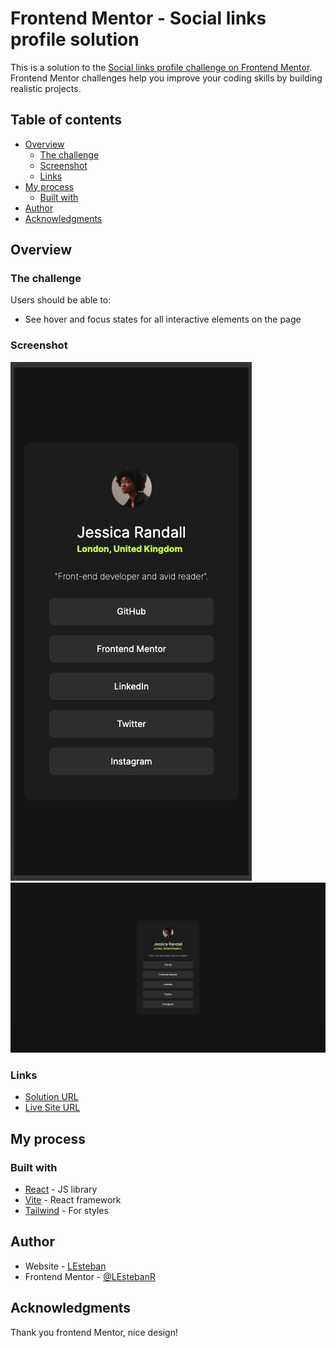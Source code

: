 # Frontend Mentor - Social links profile solution

This is a solution to the [Social links profile challenge on Frontend Mentor](https://www.frontendmentor.io/challenges/social-links-profile-UG32l9m6dQ). Frontend Mentor challenges help you improve your coding skills by building realistic projects.

## Table of contents

- [Overview](#overview)
  - [The challenge](#the-challenge)
  - [Screenshot](#screenshot)
  - [Links](#links)
- [My process](#my-process)
  - [Built with](#built-with)
- [Author](#author)
- [Acknowledgments](#acknowledgments)

## Overview

### The challenge

Users should be able to:

- See hover and focus states for all interactive elements on the page

### Screenshot

![Mobile](./public/Screenshot-mobile.png)
![Desktop](./public/Screenshot-desktop.png)

### Links

- [Solution URL](https://github.com/LEstebanR/FM_social_links_profile)
- [Live Site URL](https://fm-social-links-profile-three.vercel.app/)

## My process

### Built with

- [React](https://reactjs.org/) - JS library
- [Vite](https://vitejs.dev/) - React framework
- [Tailwind](https://tailwindcss.com/) - For styles

## Author

- Website - [LEsteban](https://www.lesteban.dev/)
- Frontend Mentor - [@LEstebanR](https://www.frontendmentor.io/profile/LEstebanR)

## Acknowledgments

Thank you frontend Mentor, nice design!
